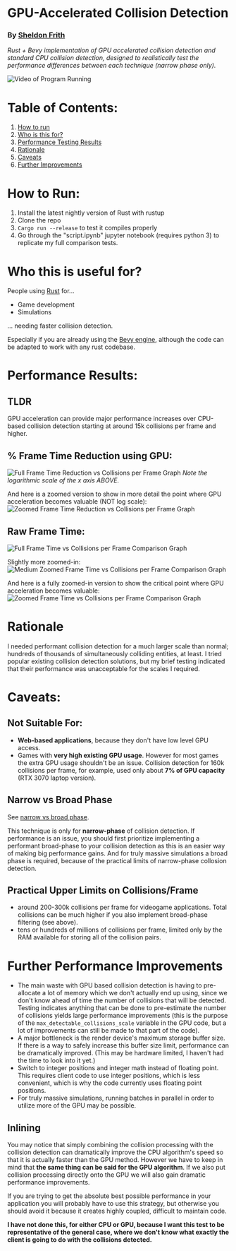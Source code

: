 # GPU-Accelerated Collision Detection

### By [Sheldon Frith](https://sheldonfrith.com)

_Rust + Bevy implementation of GPU accelerated collision detection and standard CPU collision detection, designed to realistically test the performance differences between each technique (narrow phase only)._

![Video of Program Running](/assets/images/CollisionsGifCropped.gif)

# Table of Contents:

1. [How to run](#how-to-run)
2. [Who is this for?](#who)
3. [Performance Testing Results](#results)
4. [Rationale](#rationale)
5. [Caveats](#caveats)
6. [Further Improvements](#improvements)

<a id="how-to-run"></a>

# How to Run:

1. Install the latest nightly version of Rust with rustup
2. Clone the repo
3. `Cargo run --release` to test it compiles properly
4. Go through the "script.ipynb" jupyter notebook (requires python 3) to replicate my full comparison tests.

<a id="who"></a>

# Who this is useful for?

People using [Rust](https://www.rust-lang.org/) for...

- Game development
- Simulations

... needing faster collision detection.

Especially if you are already using the [Bevy engine](https://bevyengine.org/), although the code can be adapted to work with any rust codebase.

<a id="results"></a>

# Performance Results:

## TLDR

GPU acceleration can provide major performance increases over CPU-based collision detection starting at around 15k collisions per frame and higher.

## % Frame Time Reduction using GPU:

![Full Frame Time Reduction vs Collisions per Frame Graph](/assets/images/FullFTRvsCPF.png)
_Note the logarithmic scale of the x axis ABOVE._

And here is a zoomed version to show in more detail the point where GPU acceleration becomes valuable (NOT log scale):
![Zoomed Frame Time Reduction vs Collisions per Frame Graph](assets/images/ZoomedFTRvsCPF.png)

## Raw Frame Time:

![Full Frame Time vs Collisions per Frame Comparison Graph](/assets/images/FullFTvsCPF.png)

Slightly more zoomed-in:
![Medium Zoomed Frame Time vs Collisions per Frame Comparison Graph](assets/images/MediumFTvsCPF.png)

And here is a fully zoomed-in version to show the critical point where GPU acceleration becomes valuable:
![Zoomed Frame Time vs Collisions per Frame Comparison Graph](assets/images/ZoomedFTvsCPF.png)

<a id="rationale"></a>

# Rationale

I needed performant collision detection for a much larger scale than normal; hundreds of thousands of simultaneously colliding entities, at least. I tried popular existing collision detection solutions, but my brief testing indicated that their performance was unacceptable for the scales I required.

<a id="caveats"></a>

# Caveats:

## Not Suitable For:

- **Web-based applications**, because they don't have low level GPU access.
- Games with **very high existing GPU usage**. However for most games the extra GPU usage shouldn't be an issue. Collision detection for 160k collisions per frame, for example, used only about **7% of GPU capacity** (RTX 3070 laptop version).

## Narrow vs Broad Phase

See [narrow vs broad phase](https://developer.mozilla.org/en-US/docs/Games/Techniques/2D_collision_detection#collision_performance).

This technique is only for **narrow-phase** of collision detection. If performance is an issue, you should first prioritize implementing a performant broad-phase to your collision detection as this is an easier way of making big performance gains. And for truly massive simulations a broad phase is required, because of the practical limits of narrow-phase collosion detection.

## Practical Upper Limits on Collisions/Frame

- around 200-300k collisions per frame for videogame applications. Total collisions can be much higher if you also implement broad-phase filtering (see above).
- tens or hundreds of millions of collisions per frame, limited only by the RAM available for storing all of the collision pairs.

<a id="improvements"></a>

# Further Performance Improvements

- The main waste with GPU based collision detection is having to pre-allocate a lot of memory which we don't actually end up using, since we don't know ahead of time the number of collisions that will be detected. Testing indicates anything that can be done to pre-estimate the number of collisions yields large performance improvements (this is the purpose of the `max_detectable_collisions_scale` variable in the GPU code, but a lot of improvements can still be made to that part of the code).
- A major bottleneck is the render device's maximum storage buffer size. If there is a way to safely increase this buffer size limit, performance can be dramatically improved. (This may be hardware limited, I haven't had the time to look into it yet.)
- Switch to integer positions and integer math instead of floating point. This requires client code to use integer positions, which is less convenient, which is why the code currently uses floating point positions.
- For truly massive simulations, running batches in parallel in order to utilize more of the GPU may be possible.

## Inlining

You may notice that simply combining the collision processing with the collision detection can dramatically improve the CPU algorithm's speed so that it is actually faster than the GPU method. However we have to keep in mind that **the same thing can be said for the GPU algorithm**. If we also put collision processing directly onto the GPU we will also gain dramatic performance improvements.

If you are trying to get the absolute best possible performance in your application you will probably have to use this strategy, but otherwise you should avoid it because it creates highly coupled, difficult to maintain code.

**I have not done this, for either CPU or GPU, because I want this test to be representative of the general case, where we don't know what exactly the client is going to do with the collisions detected.**
